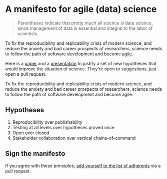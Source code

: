 # A manifesto for agile (data) science

> Parentheses indicate that pretty much all science *is* data science,
since management of data is essential and integral to the labor of
scientists.

To fix the reproducibility and replicability crisis of modern science,
and reduce the anxiety and bad career prospects of researchers,
science needs to follow the path of software development and become
[agile](https://agilemanifesto.org/).

Here is a [paper](https://arxiv.org/abs/2104.12545) and a
[presentation](ac-ds.html) to justify a set of new hypotheses that
would improve the situation of science. They're open to suggestions,
just open a pull request.

To fix the reproducibility and replicability crisis of modern science, and reduce the anxiety and bad career prospects of researchers, science needs to follow the path of software development and become agile.


## Hypotheses

1. Reproducibility over publishability
2. Testing at all levels over hypotheses proved once
3. Open over closed
4. Stakeholder collaboration over vertical chains-of-command

## Sign the manifesto

If you agree with these principles, [add yourself to the list of
adherents](https://manifesto.agilescience.club/adherents) via a pull request.
